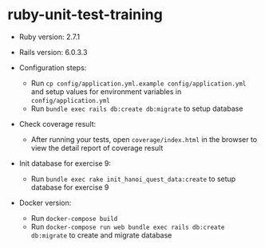 # ruby-unit-test-training

* Ruby version: 2.7.1
* Rails version: 6.0.3.3

* Configuration steps:
  - Run `cp config/application.yml.example config/application.yml` and setup values for environment variables in `config/application.yml`
  - Run `bundle exec rails db:create db:migrate` to setup database

* Check coverage result:
  - After running your tests, open `coverage/index.html` in the browser to view the detail report of coverage result

* Init database for exercise 9:
  - Run `bundle exec rake init_hanoi_quest_data:create` to setup database for exercise 9

* Docker version:
  - Run `docker-compose build`
  - Run `docker-compose run web bundle exec rails db:create db:migrate` to create and migrate database
